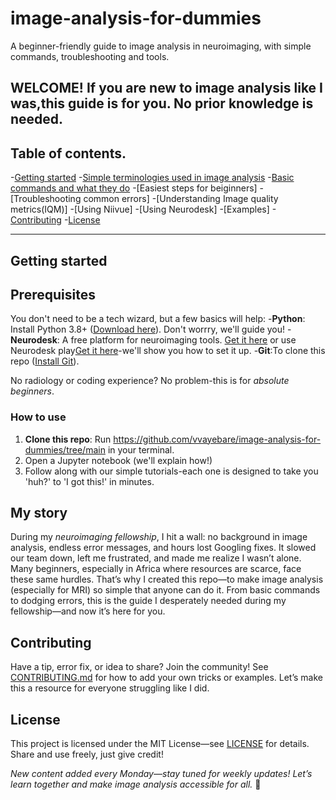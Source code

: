 # image-analysis-for-dummies
A beginner-friendly guide to image analysis in neuroimaging, with simple commands, troubleshooting and tools.

**WELCOME!**
If you are new to image analysis like I was,this guide is for you. No prior knowledge is needed.
---
## Table of contents.
-[Getting started](#getting-started)
-[Simple terminologies used in image analysis](https://github.com/vvayebare/image-analysis-for-dummies/blob/cf3f8b1ee0b31984cad94508039a21d84bfc31fa/Simple%20terminologies%20used%20in%20image%20analysis)
-[Basic commands and what they do](https://github.com/vvayebare/image-analysis-for-dummies/commit/9849db4afe035b3013682ed977283210380903bb)
-[Easiest steps for beiginners]
-[Troubleshooting common errors]
-[Understanding Image quality metrics(IQM)]
-[Using Niivue]
-[Using Neurodesk]
-[Examples]
-[Contributing](#contributing)
-[License](#license)

---
## Getting started
## Prerequisites
You don't need to be a tech wizard, but a few basics will help:
-**Python**: Install Python 3.8+ ([Download here](https://ww.python.org/downloads/)). Don't worrry, we'll guide you!
-**Neurodesk**: A free platform for neuroimaging tools. [Get it here](https://www.neurodesk.org/) or use Neurodesk play[Get it here](https://play.neurodesk.org/)-we'll show you how to set it up.
-**Git**:To clone this repo ([Install Git](https://git-scm.com/downloads)).

No radiology or coding experience? No problem-this is for *absolute beginners*.
 ### How to use
 1. **Clone this repo**: Run https://github.com/vvayebare/image-analysis-for-dummies/tree/main in your terminal.
 2. Open a Jupyter notebook (we'll explain how!)
 3. Follow along with our simple tutorials-each one is designed to take you 'huh?' to 'I got this!' in minutes.
## My story
During my *neuroimaging fellowship*, I hit a wall: no background in image analysis, endless error messages, and hours lost Googling fixes. It slowed our team down, left me frustrated, and made me realize I wasn’t alone. Many beginners, especially in Africa where resources are scarce, face these same hurdles. That’s why I created this repo—to make image analysis (especially for MRI) so simple that anyone can do it. From basic commands to dodging errors, this is the guide I desperately needed during my fellowship—and now it’s here for you.
## Contributing
Have a tip, error fix, or idea to share? Join the community! See [CONTRIBUTING.md](/CONTRIBUTING.md) for how to add your own tricks or examples. Let’s make this a resource for everyone struggling like I did.
## License
This project is licensed under the MIT License—see [LICENSE](/LICENSE) for details. Share and use freely, just give credit!

*New content added every Monday—stay tuned for weekly updates! Let’s learn together and make image analysis accessible for all.* 🌟
  
